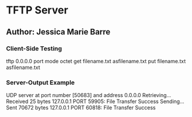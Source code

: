 # TFTP Server
## Author: Jessica Marie Barre

### Client-Side Testing
tftp 0.0.0.0 port
mode octet
get filename.txt asfilename.txt
put filename.txt asfilename.txt

### Server-Output Example
UDP server at port number [50683] and address 0.0.0.0
Retrieving...
Received 25 bytes
127.0.0.1 PORT 59905: File Transfer Success
Sending...
Sent 70672 bytes
127.0.0.1 PORT 60818: File Transfer Success
